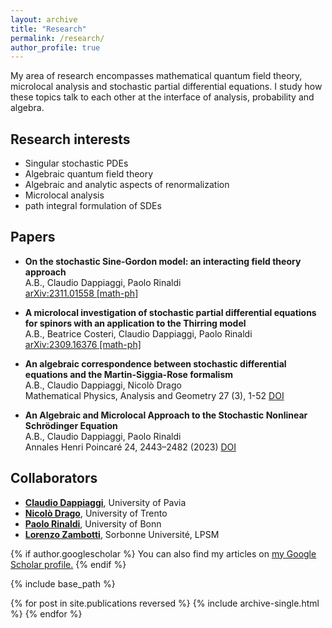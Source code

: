 ```yaml
---
layout: archive
title: "Research"
permalink: /research/
author_profile: true
---
```


My area of research encompasses mathematical quantum field theory, microlocal analysis and stochastic partial differential equations. I study how these topics talk to each other at the interface of analysis, probability and algebra.

## Research interests
* Singular stochastic PDEs
* Algebraic quantum field theory
* Algebraic and analytic aspects of renormalization
* Microlocal analysis
* path integral formulation of SDEs

## Papers
* **On the stochastic Sine-Gordon model: an interacting field theory approach** <br>
  A.B., Claudio Dappiaggi, Paolo Rinaldi  <br>
   	[arXiv:2311.01558 [math-ph]](https://arxiv.org/pdf/2311.01558.pdf)
  
* **A microlocal investigation of stochastic partial differential equations for spinors with an application to the Thirring model** <br>
  A.B., Beatrice Costeri, Claudio Dappiaggi, Paolo Rinaldi  <br>
   	[arXiv:2309.16376 [math-ph]](https://arxiv.org/pdf/2309.16376.pdf)

* **An algebraic correspondence between stochastic differential equations and the Martin-Siggia-Rose formalism** <br>
  A.B., Claudio Dappiaggi, Nicolò Drago  <br>
   	Mathematical Physics, Analysis and Geometry 27 (3), 1-52 [DOI](https://doi.org/10.1007/s11040-024-09488-7)

* **An Algebraic and Microlocal Approach to the Stochastic Nonlinear Schrödinger Equation** <br>
  A.B., Claudio Dappiaggi, Paolo Rinaldi  <br>
  Annales Henri Poincaré 	24, 2443–2482 (2023) [DOI]([https://arxiv.org/pdf/2311.01558.pdf](https://doi.org/10.1007/s00023-023-01291-4))

## Collaborators
* **[Claudio Dappiaggi](https://claudiodappiaggi.com/)**, University of Pavia <br>
* **[Nicolò Drago](https://nicolodrago.wixsite.com/mysite)**, University of Trento <br>
* **[Paolo Rinaldi](https://www.paolorinaldi.net/)**, University of Bonn <br>
* **[Lorenzo Zambotti](https://www.lpsm.paris/users/zambotti/index)**, Sorbonne Université, LPSM <br>

{% if author.googlescholar %}
  You can also find my articles on <u><a href="{{author.googlescholar}}">my Google Scholar profile</a>.</u>
{% endif %}

{% include base_path %}

{% for post in site.publications reversed %}
  {% include archive-single.html %}
{% endfor %}
